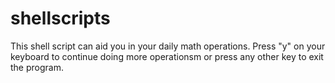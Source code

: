# shellscripts
This shell script can aid you in your daily math operations.
Press "y" on your keyboard to continue doing more operationsm or press any other key to exit the program.

